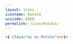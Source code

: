 ```yaml
---
layout: icons
iconname: Rotate
unicode: EDED
permalink: /icon/Rotate/
---
```


``` html
<i class="mi mi-Rotate"></i>
```

